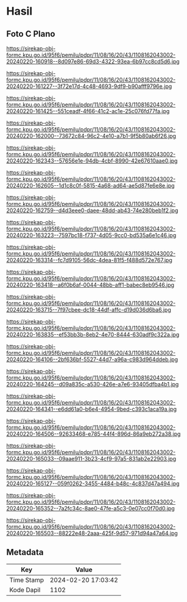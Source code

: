 # Hasil

## Foto C Plano

https://sirekap-obj-formc.kpu.go.id/95f6/pemilu/pdpr/11/08/16/20/43/1108162043002-20240220-160918--8d097e86-69d3-4322-93ea-6b97cc8cd5d6.jpg

https://sirekap-obj-formc.kpu.go.id/95f6/pemilu/pdpr/11/08/16/20/43/1108162043002-20240220-161227--3f72e17d-4c48-4693-9df9-b90afff9796e.jpg

https://sirekap-obj-formc.kpu.go.id/95f6/pemilu/pdpr/11/08/16/20/43/1108162043002-20240220-161425--551ceadf-4f66-41c2-ac1e-25c076fd77fa.jpg

https://sirekap-obj-formc.kpu.go.id/95f6/pemilu/pdpr/11/08/16/20/43/1108162043002-20240220-162000--73672c84-96c2-4e10-a7b1-9f5b80ab6f26.jpg

https://sirekap-obj-formc.kpu.go.id/95f6/pemilu/pdpr/11/08/16/20/43/1108162043002-20240220-162343--57656e1e-94db-4cbf-8990-42e67610aae0.jpg

https://sirekap-obj-formc.kpu.go.id/95f6/pemilu/pdpr/11/08/16/20/43/1108162043002-20240220-162605--1d1c8c0f-5815-4a68-ad64-ae5d87fe6e8e.jpg

https://sirekap-obj-formc.kpu.go.id/95f6/pemilu/pdpr/11/08/16/20/43/1108162043002-20240220-162759--d4d3eee0-daee-48dd-ab43-74e280beb1f2.jpg

https://sirekap-obj-formc.kpu.go.id/95f6/pemilu/pdpr/11/08/16/20/43/1108162043002-20240220-163223--7597bc18-f737-4d05-9cc0-bd535a6e1c46.jpg

https://sirekap-obj-formc.kpu.go.id/95f6/pemilu/pdpr/11/08/16/20/43/1108162043002-20240220-163314--fc7d9105-56dc-4dea-81f5-f488d572e767.jpg

https://sirekap-obj-formc.kpu.go.id/95f6/pemilu/pdpr/11/08/16/20/43/1108162043002-20240220-163418--a6f0b6af-0044-48bb-aff1-babec8eb9546.jpg

https://sirekap-obj-formc.kpu.go.id/95f6/pemilu/pdpr/11/08/16/20/43/1108162043002-20240220-163715--7f97cbee-dc18-44df-affc-d19d036d6ba6.jpg

https://sirekap-obj-formc.kpu.go.id/95f6/pemilu/pdpr/11/08/16/20/43/1108162043002-20240220-163835--ef53bb3b-8eb2-4e70-8444-630adf9c322a.jpg

https://sirekap-obj-formc.kpu.go.id/95f6/pemilu/pdpr/11/08/16/20/43/1108162043002-20240220-164106--2bf636bf-5527-44d7-a96a-c983d964ddeb.jpg

https://sirekap-obj-formc.kpu.go.id/95f6/pemilu/pdpr/11/08/16/20/43/1108162043002-20240220-164245--d09a835c-a530-426e-a7e6-93405dfba4b1.jpg

https://sirekap-obj-formc.kpu.go.id/95f6/pemilu/pdpr/11/08/16/20/43/1108162043002-20240220-164341--e6dd61a0-b6e4-4954-9bed-c393c1aca19a.jpg

https://sirekap-obj-formc.kpu.go.id/95f6/pemilu/pdpr/11/08/16/20/43/1108162043002-20240220-164506--92633468-e785-44f4-896d-86a9eb272a38.jpg

https://sirekap-obj-formc.kpu.go.id/95f6/pemilu/pdpr/11/08/16/20/43/1108162043002-20240220-165033--09aae911-3b23-4cf9-97a5-831ab2e22903.jpg

https://sirekap-obj-formc.kpu.go.id/95f6/pemilu/pdpr/11/08/16/20/43/1108162043002-20240220-165127--059f0262-3455-4484-b48c-4c837d47a494.jpg

https://sirekap-obj-formc.kpu.go.id/95f6/pemilu/pdpr/11/08/16/20/43/1108162043002-20240220-165352--7a2fc34c-8ae0-47fe-a5c3-0e07cc0f70d0.jpg

https://sirekap-obj-formc.kpu.go.id/95f6/pemilu/pdpr/11/08/16/20/43/1108162043002-20240220-165503--88222e48-2aaa-425f-9d57-971d94a47a64.jpg


## Metadata

| Key        | Value               |
| ---------- | ------------------- |
| Time Stamp | 2024-02-20 17:03:42 |
| Kode Dapil | 1102                |



